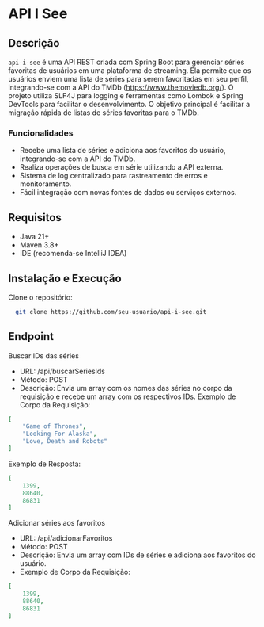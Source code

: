 # API I See

## Descrição
`api-i-see` é uma API REST criada com Spring Boot para gerenciar séries favoritas de usuários em uma plataforma de streaming. Ela permite que os usuários enviem uma lista de séries para serem favoritadas em seu perfil, integrando-se com a API do TMDb (https://www.themoviedb.org/). O projeto utiliza SLF4J para logging e ferramentas como Lombok e Spring DevTools para facilitar o desenvolvimento. O objetivo principal é facilitar a migração rápida de listas de séries favoritas para o TMDb.

### Funcionalidades
- Recebe uma lista de séries e adiciona aos favoritos do usuário, integrando-se com a API do TMDb.
- Realiza operações de busca em série utilizando a API externa.
- Sistema de log centralizado para rastreamento de erros e monitoramento.
- Fácil integração com novas fontes de dados ou serviços externos.

## Requisitos
- Java 21+
- Maven 3.8+
- IDE (recomenda-se IntelliJ IDEA)

## Instalação e Execução
Clone o repositório:
```bash
  git clone https://github.com/seu-usuario/api-i-see.git
```
## Endpoint
Buscar IDs das séries
- URL: /api/buscarSeriesIds
- Método: POST
- Descrição: Envia um array com os nomes das séries no corpo da requisição e recebe um array com os respectivos IDs.
Exemplo de Corpo da Requisição:
```json
[
    "Game of Thrones",
    "Looking For Alaska",
    "Love, Death and Robots"
]
```
Exemplo de Resposta:
```json
[
    1399,
    88640,
    86831
]
```
Adicionar séries aos favoritos
- URL: /api/adicionarFavoritos
- Método: POST
- Descrição:  Envia um array com IDs de séries e adiciona aos favoritos do usuário.
- Exemplo de Corpo da Requisição:
```json
[
    1399,
    88640,
    86831
]
```
